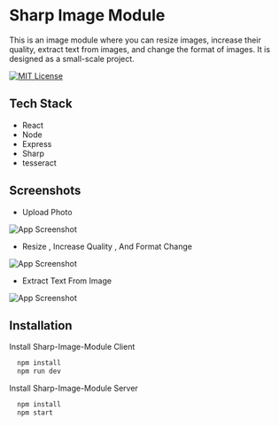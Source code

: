 
# Sharp Image Module

This is an image module where you can resize images, increase their quality, extract text from images, and change the format of images. It is designed as a small-scale project.



[![MIT License](https://img.shields.io/badge/Release-0.1-ok)](https://choosealicense.com/licenses/mit/)


## Tech Stack

 - React
 - Node
 - Express
 - Sharp
 - tesseract
## Screenshots

- Upload Photo

![App Screenshot](https://yourimageshare.com/ib/HqfkwIqzcK.webp)

- Resize , Increase Quality , And Format Change

![App Screenshot](https://yourimageshare.com/ib/wCvkeHscjU.webp)

- Extract Text From Image

![App Screenshot](https://yourimageshare.com/ib/xWqKFqyEC7.webp)




## Installation

Install Sharp-Image-Module Client

```bash
  npm install
  npm run dev
```

Install Sharp-Image-Module Server

```bash
  npm install
  npm start
```    